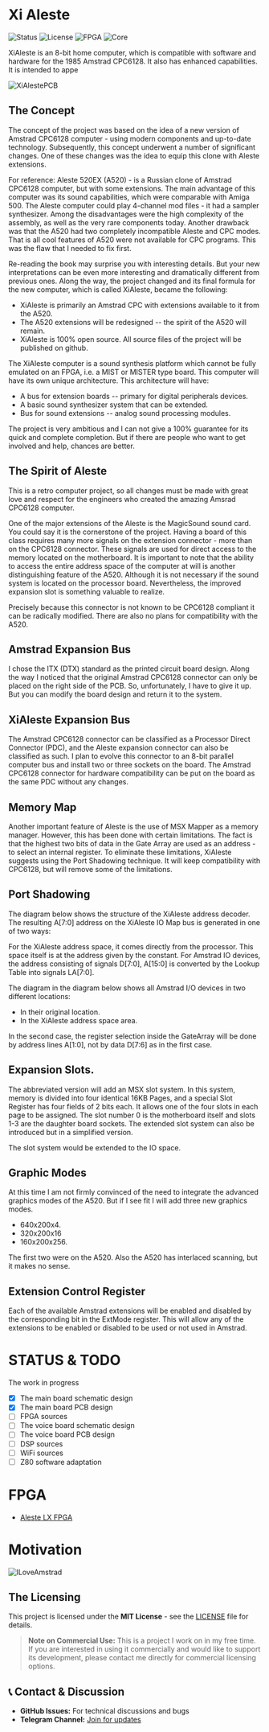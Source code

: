 # Xi Aleste

![Status](https://img.shields.io/badge/Status-Active%20Development-orange)
![License](https://img.shields.io/badge/License-MIT-blue)
![FPGA](https://img.shields.io/badge/FPGA-Lattice%20ECP5-green)
![Core](https://img.shields.io/badge/Core-Z80%20%2B%20Amstrad%20CPC%20SoC-red)

XiAleste is an 8-bit home computer, which is compatible with software and hardware for the 1985 Amstrad CPC6128. It also has enhanced capabilities. It is intended to appe

![XiAlestePCB](/images/xialeste_pcb_final.jpg)

## The Concept

The concept of the project was based on the idea of a new version of Amstrad CPC6128 computer - using modern components and up-to-date technology. Subsequently, this concept underwent a number of significant changes. One of these changes was the idea to equip this clone with Aleste extensions.

For reference: Aleste 520EX (A520) - is a Russian clone of Amstrad CPC6128 computer, but with some extensions. The main advantage of this computer was its sound capabilities, which were comparable with Amiga 500. The Aleste computer could play 4-channel mod files - it had a sampler synthesizer. Among the disadvantages were the high complexity of the assembly, as well as the very rare components today. Another drawback was that the A520 had two completely incompatible Aleste and CPC modes. That is all cool features of A520 were not available for CPC programs. This was the flaw that I needed to fix first.

Re-reading the book may surprise you with interesting details. But your new interpretations can be even more interesting and dramatically different from previous ones. Along the way, the project changed and its final formula for the new computer, which is called XiAleste, became the following:

- XiAleste is primarily an Amstrad CPC with extensions available to it from the A520.
- The A520 extensions will be redesigned -- the spirit of the A520 will remain.
- XiAleste is 100% open source. All source files of the project will be published on github.

The XiAleste computer is a sound synthesis platform which cannot be fully emulated on an FPGA, i.e. a MIST or MISTER type board. This computer will have its own unique architecture. This architecture will have:

- A bus for extension boards -- primary for digital peripherals devices.
- A basic sound synthesizer system that can be extended. 
- Bus for sound extensions -- analog sound processing modules. 

The project is very ambitious and I can not give a 100% guarantee for its quick and complete completion. But if there are people who want to get involved and help, chances are better. 

## The Spirit of Aleste

This is a retro computer project, so all changes must be made with great love and respect for the engineers who created the amazing Amsrad CPC6128 computer. 

One of the major extensions of the Aleste is the MagicSound sound card. You could say it is the cornerstone of the project. Having a board of this class requires many more signals on the extension connector - more than on the CPC6128 connector. These signals are used for direct access to the memory located on the motherboard. It is important to note that the ability to access the entire address space of the computer at will is another distinguishing feature of the A520.  Although it is not necessary if the sound system is located on the processor board. Nevertheless, the improved expansion slot is something valuable to realize. 

Precisely because this connector is not known to be CPC6128 compliant it can be radically modified. There are also no plans for compatibility with the A520.

## Amstrad Expansion Bus

I chose the ITX (DTX) standard as the printed circuit board design. Along the way I noticed that the original Amstrad CPC6128 connector can only be placed on the right side of the PCB. So, unfortunately, I have to give it up. But you can modify the board design and return it to the system.

## XiAleste Expansion Bus

The Amstrad CPC6128 connector can be classified as a Processor Direct Connector (PDC), and the Aleste expansion connector can also be classified as such. I plan to evolve this connector to an 8-bit parallel computer bus and install two or three sockets on the board. The Amstrad CPC6128 connector for hardware compatibility can be put on the board as the same PDC without any changes.

## Memory Map

Another important feature of Aleste is the use of MSX Mapper as a memory manager. However, this has been done with certain limitations. The fact is that the highest two bits of data in the Gate Array are used as an address - to select an internal register. To eliminate these limitations, XiAleste suggests using the Port Shadowing technique. It will keep compatibility with CPC6128, but will remove some of the limitations. 

## Port Shadowing

The diagram below shows the structure of the XiAleste address decoder. The resulting A[7:0] address on the XiAleste IO Map bus is generated in one of two ways:

For the XiAleste address space, it comes directly from the processor. This space itself is at the address given by the constant.
For Amstrad IO devices, the address consisting of signals D[7:0], A[15:0] is converted by the Lookup Table into signals LA[7:0].

The diagram in the diagram below shows all Amstrad I/O devices in two different locations:

- In their original location.
- In the XiAleste address space area. 

In the second case, the register selection inside the GateArray will be done by address lines A[1:0], not by data D[7:6] as in the first case. 

## Expansion Slots.

The abbreviated version will add an MSX slot system. In this system, memory is divided into four identical 16KB Pages, and a special Slot Register has four fields of 2 bits each. It allows one of the four slots in each page to be assigned. The slot number 0 is the motherboard itself and slots 1-3 are the daughter board sockets. The extended slot system can also be introduced but in a simplified version. 

The slot system would be extended to the IO space. 

## Graphic Modes

At this time I am not firmly convinced of the need to integrate the advanced graphics modes of the A520. But if I see fit I will add three new graphics modes.

- 640x200x4.
- 320x200x16
- 160x200x256.

The first two were on the A520. Also the A520 has interlaced scanning, but it makes no sense.

## Extension Control Register

Each of the available Amstrad extensions will be enabled and disabled by the corresponding bit in the ExtMode register. This will allow any of the extensions to be enabled or disabled to be used or not used in Amstrad.

# STATUS & TODO

The work in progress

- [x] The main board schematic design
- [x] The main board PCB design
- [ ] FPGA sources 
- [ ] The voice board schematic design
- [ ] The voice board PCB design
- [ ] DSP sources
- [ ] WiFi sources
- [ ] Z80 software adaptation 

# FPGA 

- [Aleste LX FPGA](https://github.com/hww/aleste-lx-fpga-sv)

# Motivation

![ILoveAmstrad](/images/i_love_amstrad_h2w.png)

## The Licensing

This project is licensed under the **MIT License** - see the [LICENSE](LICENSE) file for details.

> **Note on Commercial Use:** This is a project I work on in my free time. If you are interested in using it commercially and would like to support its development, please contact me directly for commercial licensing options.

## 📞 Contact & Discussion

*   **GitHub Issues:** For technical discussions and bugs
*   **Telegram Channel:** [Join for updates](https://t.me/aleste_lx_dev)
